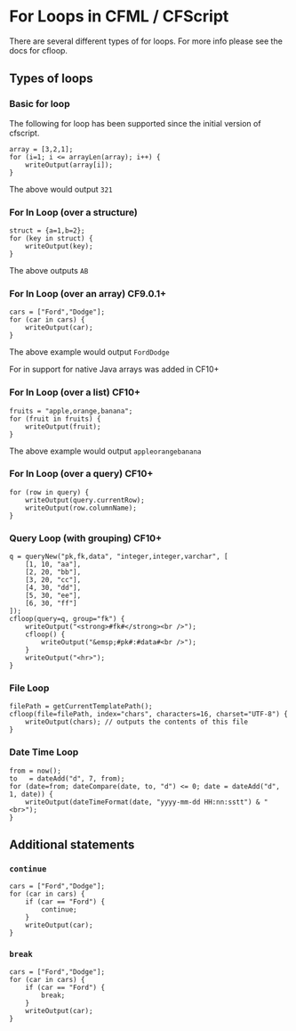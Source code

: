 # For Loops in CFML / CFScript

There are several different types of for loops. For more info please see the docs for cfloop.

## Types of loops

### Basic for loop

The following for loop has been supported since the initial version of cfscript.

    array = [3,2,1];
    for (i=1; i <= arrayLen(array); i++) {
        writeOutput(array[i]);
    }

The above would output `321`

### For In Loop (over a structure)

    struct = {a=1,b=2};
    for (key in struct) {
        writeOutput(key);
    }

The above outputs `AB`

### For In Loop (over an array) CF9.0.1+

    cars = ["Ford","Dodge"];
    for (car in cars) {
        writeOutput(car);
    }

The above example would output `FordDodge`

For in support for native Java arrays was added in CF10+

### For In Loop (over a list) CF10+

    fruits = "apple,orange,banana";
    for (fruit in fruits) {
        writeOutput(fruit);
    }

The above example would output `appleorangebanana`

### For In Loop (over a query) CF10+

    for (row in query) {
        writeOutput(query.currentRow);
        writeOutput(row.columnName); 
    }

### Query Loop (with grouping) CF10+

    q = queryNew("pk,fk,data", "integer,integer,varchar", [
        [1, 10, "aa"],
        [2, 20, "bb"],
        [3, 20, "cc"],
        [4, 30, "dd"],
        [5, 30, "ee"],
        [6, 30, "ff"]
    ]); 
    cfloop(query=q, group="fk") {
        writeOutput("<strong>#fk#</strong><br />");
        cfloop() {
            writeOutput("&emsp;#pk#:#data#<br />");
        }
        writeOutput("<hr>");
    }

### File Loop

    filePath = getCurrentTemplatePath();
    cfloop(file=filePath, index="chars", characters=16, charset="UTF-8") {
        writeOutput(chars); // outputs the contents of this file
    }

### Date Time Loop

    from = now();
    to   = dateAdd("d", 7, from);
    for (date=from; dateCompare(date, to, "d") <= 0; date = dateAdd("d", 1, date)) {
        writeOutput(dateTimeFormat(date, "yyyy-mm-dd HH:nn:sstt") & "<br>");
    }

## Additional statements

### `continue`

    cars = ["Ford","Dodge"];
    for (car in cars) {
        if (car == "Ford") {
            continue;
        }
        writeOutput(car);
    }

### `break`

    cars = ["Ford","Dodge"];
    for (car in cars) {
        if (car == "Ford") {
            break;
        }
        writeOutput(car);
    }
